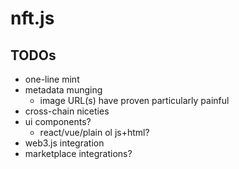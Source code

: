 # nft.js

## TODOs

- one-line mint
- metadata munging
  - image URL(s) have proven particularly painful
- cross-chain niceties
- ui components?
  - react/vue/plain ol js+html?
- web3.js integration
- marketplace integrations?
